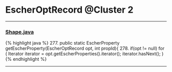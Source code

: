 # EscherOptRecord @Cluster 2

***

### [Shape.java](https://searchcode.com/codesearch/view/97394276/)
{% highlight java %}
277. public static EscherProperty getEscherProperty(EscherOptRecord opt, int propId){
278.    if(opt != null) for ( Iterator iterator = opt.getEscherProperties().iterator(); iterator.hasNext(); )
{% endhighlight %}

***

